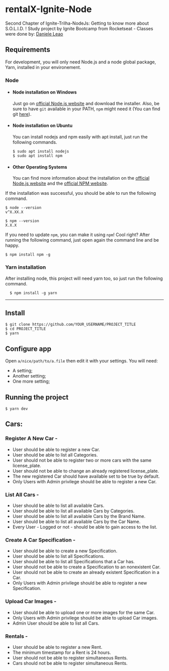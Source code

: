 # rentalX-Ignite-Node

Second Chapter of Ignite-Trilha-NodeJs: Getting to know more about S.O.L.I.D. !
Study project by Ignite Bootcamp from Rocketseat - Classes were done by: <a href="https://github.com/danileao">Daniele Leao</a>

## Requirements

For development, you will only need Node.js and a node global package, Yarn, installed in your environement.

### Node
- #### Node installation on Windows

  Just go on [official Node.js website](https://nodejs.org/) and download the installer.
Also, be sure to have `git` available in your PATH, `npm` might need it (You can find git [here](https://git-scm.com/)).

- #### Node installation on Ubuntu

  You can install nodejs and npm easily with apt install, just run the following commands.

      $ sudo apt install nodejs
      $ sudo apt install npm

- #### Other Operating Systems
  You can find more information about the installation on the [official Node.js website](https://nodejs.org/) and the [official NPM website](https://npmjs.org/).

If the installation was successful, you should be able to run the following command.

    $ node --version
    v^X.XX.X

    $ npm --version
    X.X.X

If you need to update `npm`, you can make it using `npm`! Cool right? After running the following command, just open again the command line and be happy.

    $ npm install npm -g

###
### Yarn installation
  After installing node, this project will need yarn too, so just run the following command.

      $ npm install -g yarn

---

## Install

    $ git clone https://github.com/YOUR_USERNAME/PROJECT_TITLE
    $ cd PROJECT_TITLE
    $ yarn

## Configure app

Open `a/nice/path/to/a.file` then edit it with your settings. You will need:

- A setting;
- Another setting;
- One more setting;

## Running the project

    $ yarn dev

## Cars:

### Register A New Car -
* User should be able to register a new Car.
* User should be able to list all Categories.
* User should not be able to register two or more cars with the same license_plate.
* User should not be able to change an already registered license_plate.
* The new registered Car should have available set to be true by default.
* Only Users with Admin privilege should be able to register a new Car.

### List All Cars -
* User should be able to list all available Cars.
* User should be able to list all available Cars by Categories.
* User should be able to list all available Cars by the Brand Name.
* User should be able to list all available Cars by the Car Name.
* Every User - Logged or not - should be able to gain access to the list.

### Create A Car Specification -
* User should be able to create a new Specification.
* User should be able to list all Specifications.
* User should be able to list all Specifications that a Car has.
* User should not be able to create a Specification to an nonexistent Car.
* User should not be able to create an already existent Specification in a Car.
* Only Users with Admin privilege should be able to register a new Specification.

### Upload Car Images - 
* User should be able to upload one or more images for the same Car.
* Only Users with Admin privilege should be able to upload Car images.
* Admin User should be able to list all Cars.

### Rentals -
* User should be able to register a new Rent.
* The minimum timestamp for a Rent is 24 hours.
* User should not be able to register simultaneous Rents.
* Cars should not be able to register simultaneous Rents.